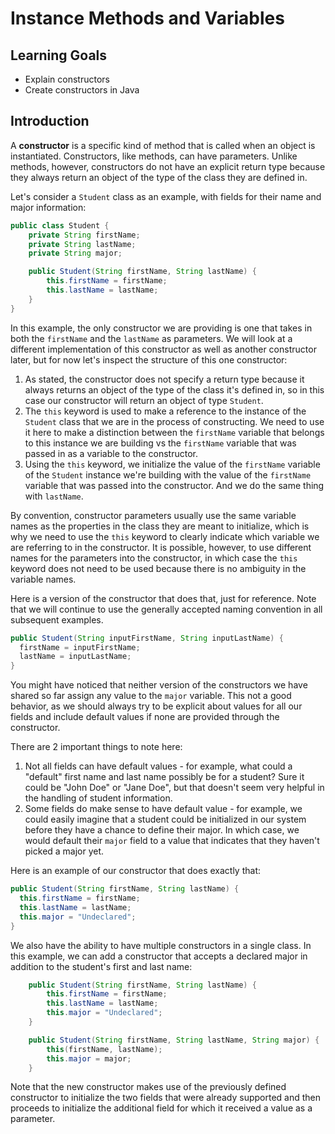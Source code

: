 # Instance Methods and Variables

## Learning Goals

- Explain constructors
- Create constructors in Java

## Introduction

A **constructor** is a specific kind of method that is called when an object is
instantiated. Constructors, like methods, can have parameters. Unlike methods,
however, constructors do not have an explicit return type because they always
return an object of the type of the class they are defined in.

Let's consider a `Student` class as an example, with fields for their name and
major information:

```java
public class Student {
    private String firstName;
    private String lastName;
    private String major;

    public Student(String firstName, String lastName) {
        this.firstName = firstName;
        this.lastName = lastName;
    }
}
```

In this example, the only constructor we are providing is one that takes in both
the `firstName` and the `lastName` as parameters. We will look at a different
implementation of this constructor as well as another constructor later, but for
now let's inspect the structure of this one constructor:

1. As stated, the constructor does not specify a return type because it always
   returns an object of the type of the class it's defined in, so in this case
   our constructor will return an object of type `Student`.
2. The `this` keyword is used to make a reference to the instance of the
   `Student` class that we are in the process of constructing. We need to use it
   here to make a distinction between the `firstName` variable that belongs to
   this instance we are building vs the `firstName` variable that was passed in
   as a variable to the constructor.
3. Using the `this` keyword, we initialize the value of the `firstName` variable
   of the `Student` instance we're building with the value of the `firstName`
   variable that was passed into the constructor. And we do the same thing with
   `lastName`.

By convention, constructor parameters usually use the same variable names as the
properties in the class they are meant to initialize, which is why we need to
use the `this` keyword to clearly indicate which variable we are referring to in
the constructor. It is possible, however, to use different names for the
parameters into the constructor, in which case the `this` keyword does not need
to be used because there is no ambiguity in the variable names.

Here is a version of the constructor that does that, just for reference. Note
that we will continue to use the generally accepted naming convention in all
subsequent examples.

```java
public Student(String inputFirstName, String inputLastName) {
  firstName = inputFirstName;
  lastName = inputLastName;
}
```

You might have noticed that neither version of the constructors we have shared so
far assign any value to the `major` variable. This not a good behavior, as we
should always try to be explicit about values for all our fields and include
default values if none are provided through the constructor.

There are 2 important things to note here:

1. Not all fields can have default values - for example, what could a "default"
   first name and last name possibly be for a student? Sure it could be "John
   Doe" or "Jane Doe", but that doesn't seem very helpful in the handling of
   student information.
2. Some fields do make sense to have default value - for example, we could
   easily imagine that a student could be initialized in our system before they
   have a chance to define their major. In which case, we would default their
   `major` field to a value that indicates that they haven't picked a major yet.

Here is an example of our constructor that does exactly that:

```java
public Student(String firstName, String lastName) {
  this.firstName = firstName;
  this.lastName = lastName;
  this.major = "Undeclared";
}
```

We also have the ability to have multiple constructors
in a single class. In this example, we can add a constructor that accepts a
declared major in addition to the student's first and last name:

```java
    public Student(String firstName, String lastName) {
        this.firstName = firstName;
        this.lastName = lastName;
        this.major = "Undeclared";
    }

    public Student(String firstName, String lastName, String major) {
        this(firstName, lastName);
        this.major = major;
    }
```

Note that the new constructor makes use of the previously defined constructor to
initialize the two fields that were already supported and then proceeds to
initialize the additional field for which it received a value as a parameter.
